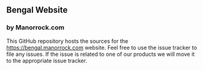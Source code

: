 ## Bengal Website
### by Manorrock.com

This GitHub repository hosts the sources for the https://bengal.manorrock.com website. Feel free to use the issue tracker to file any issues. If the issue is related to one of our products we will move it to the appropriate issue tracker.

